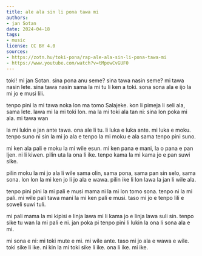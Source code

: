 ```yaml
---
title: ale ala sin li pona tawa mi
authors:
- jan Sotan
date: 2024-04-18
tags:
- music
license: CC BY 4.0
sources:
- https://zotn.hu/toki-pona/rap-ale-ala-sin-li-pona-tawa-mi
- https://www.youtube.com/watch?v=tMpowCvGUF0
---
```


toki! mi jan Sotan.
sina pona anu seme?
sina tawa nasin seme?
mi tawa nasin lete.
sina tawa nasin sama la
mi tu li ken a toki.
sona sona ala e ijo la
mi jo e musi lili.

tenpo pini la mi tawa noka lon ma tomo Salajeke.
kon li pimeja li seli ala, sama lete.
lawa mi la mi toki lon. ma la mi toki ala
tan ni: sina lon poka mi ala.
mi tawa wan

la mi lukin e jan ante tawa. ona ale li tu.
li luka e luka ante. mi luka e moku.
tenpo suno ni sin la mi jo ala e tenpo
la mi moku e ala sama tenpo pini suno.

mi ken ala pali e moku la mi wile esun.
mi ken pana e mani, la o pana e pan Ijen.
ni li kiwen. pilin uta la ona li ike.
tenpo kama la mi kama jo e pan suwi sike.

pilin moku la mi jo ala li wile
sama olin, sama pona, sama pan sin selo, sama sona.
lon lon la mi ken jo li jo ala e wawa.
pilin ike li lon lawa la jan li wile ala.

tenpo pini pini la mi pali e musi mama ni
la mi lon tomo sona. tenpo ni la mi pali.
mi wile pali tawa mani la mi ken pali e musi.
taso mi jo e tenpo lili e soweli suwi tuli.

mi pali mama la mi kipisi e linja lawa mi
li kama jo e linja lawa suli sin.
tenpo sike tu wan la mi pali e ni.
jan poka pi tenpo pini li lukin la ona li sona ala
e mi.

mi sona e ni:
mi toki mute e mi.
mi wile ante.
taso mi jo ala e wawa e wile.
toki sike li ike.
ni kin la mi toki sike li ike.
ona li ike.
mi ike.